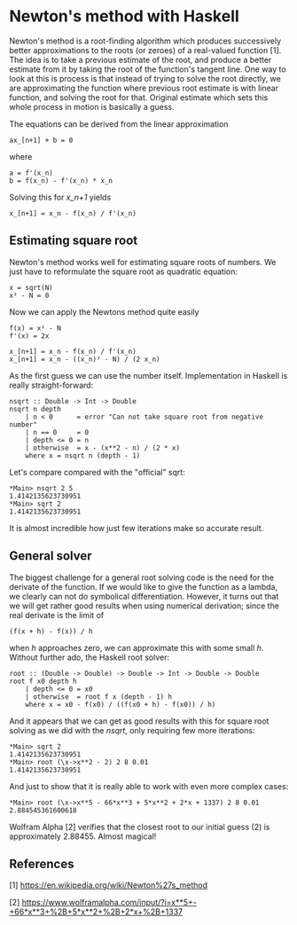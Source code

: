 # Newton's method with Haskell

Newton's method is a root-finding algorithm which produces successively better approximations to the roots (or zeroes)
of a real-valued function [1]. The idea is to take a previous estimate of the root, and produce a better estimate from
it by taking the root of the function's tangent line. One way to look at this is process is that instead of trying to
solve the root directly, we are approximating the function where previous root estimate is with linear function, and
solving the root for that. Original estimate which sets this whole process in motion is basically a guess.

The equations can be derived from the linear approximation

    ax_[n+1] + b = 0

where

    a = f'(x_n)
    b = f(x_n) - f'(x_n) * x_n

Solving this for *x_n+1* yields

    x_[n+1] = x_n - f(x_n) / f'(x_n)

## Estimating square root

Newton's method works well for estimating square roots of numbers. We just have to reformulate the square root as
quadratic equation:

    x = sqrt(N)
    x² - N = 0

Now we can apply the Newtons method quite easily

    f(x) = x² - N
    f'(x) = 2x

    x_[n+1] = x_n - f(x_n) / f'(x_n)
    x_[n+1] = x_n - ((x_n)² - N) / (2 x_n)

As the first guess we can use the number itself. Implementation in Haskell is really straight-forward:

    nsqrt :: Double -> Int -> Double
    nsqrt n depth
        | n < 0      = error "Can not take square root from negative number"
        | n == 0     = 0
        | depth <= 0 = n
        | otherwise  = x - (x**2 - n) / (2 * x)
        where x = nsqrt n (depth - 1)

Let's compare compared with the "official" sqrt:

    *Main> nsqrt 2 5
    1.4142135623730951
    *Main> sqrt 2
    1.4142135623730951

It is almost incredible how just few iterations make so accurate result.

## General solver

The biggest challenge for a general root solving code is the need for the derivate of the function. If we would like to
give the function as a lambda, we clearly can not do symbolical differentiation. However, it turns out that we will get rather
good results when using numerical derivation; since the real derivate is the limit of

    (f(x + h) - f(x)) / h

when *h* approaches zero, we can approximate this with some small *h*.  Without further ado, the Haskell root solver:

    root :: (Double -> Double) -> Double -> Int -> Double -> Double
    root f x0 depth h
        | depth <= 0 = x0
        | otherwise  = root f x (depth - 1) h
        where x = x0 - f(x0) / ((f(x0 + h) - f(x0)) / h)

And it appears that we can get as good results with this for square root solving as we did with the *nsqrt*, only
requiring few more iterations:

    *Main> sqrt 2
    1.4142135623730951
    *Main> root (\x->x**2 - 2) 2 8 0.01
    1.4142135623730951

And just to show that it is really able to work with even more complex cases:

    *Main> root (\x->x**5 - 66*x**3 + 5*x**2 + 2*x + 1337) 2 8 0.01
    2.884545361600618

Wolfram Alpha [2] verifies that the closest root to our initial guess (2) is approximately 2.88455. Almost magical!

## References

[1] https://en.wikipedia.org/wiki/Newton%27s_method

[2] https://www.wolframalpha.com/input/?i=x**5+-+66*x**3+%2B+5*x**2+%2B+2*x+%2B+1337

